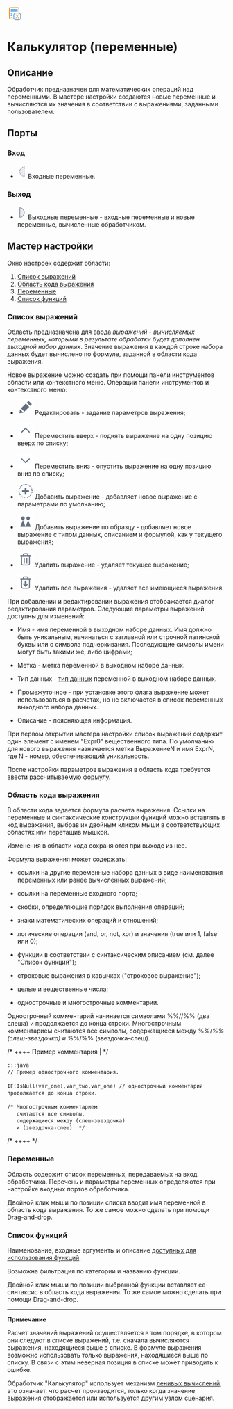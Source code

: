 ![ ](../../media/app/icons/component_18/component_default-21.svg)
# Калькулятор (переменные)

## Описание

Обработчик предназначен для математических операций над переменными. В мастере настройки создаются новые переменные и вычисляются их значения в соответствии с выражениями, заданными пользователем.

## Порты

### Вход

 * ![](../../media/app/processors/optional_input_variable_inactive.svg) Входные переменные.

### Выход

 * ![](../../media/app/processors/output_variable_inactive.svg) Выходные переменные - входные переменные и новые переменные, вычисленные обработчиком.

## Мастер настройки

Окно настроек содержит области:

 1.  [Список выражений](#список_выражений)
 2.  [Область кода выражения](#область_кода_выражения)
 3.  [Переменные](#переменные)
 4.  [Список функций](#список_функций)

### Список выражений


Область предназначена для ввода *выражений - вычисляемых переменных, которыми в результате обработки будет дополнен выходной набор данных*. Значение выражения в каждой строке набора данных будет вычислено по формуле, заданной в области кода выражения.

Новое выражение можно создать при помощи панели инструментов области или контекстного меню. Операции панели инструментов и контекстного меню: 

*  ![](../../media/app/icons/toolbar_18/toolbar_18_28.svg) Редактировать - задание параметров выражения; 

*  ![](../../media/app/icons/toolbar_18/toolbar_18_21.svg) Переместить вверх - поднять выражение на одну позицию вверх по списку;

*  ![](../../media/app/icons/toolbar_18/toolbar_18_20.svg) Переместить вниз - опустить выражение на одну позицию вниз по списку;

*  ![](../../media/app/icons/toolbar_18/toolbar_18_27.svg) Добавить выражение - добавляет новое выражение с параметрами по умолчанию;

*  ![](../../media/app/icons/toolbar_18/toolbar_18_112.svg) Добавить выражение по образцу - добавляет новое выражение с типом данных, описанием и формулой, как у текущего выражения;

*  ![](../../media/app/icons/toolbar_18/toolbar_18_8.svg) Удалить выражение - удаляет текущее выражение;

*  ![](../../media/app/icons/toolbar_18/toolbar_18_127.svg) Удалить все выражения - удаляет все имеющиеся выражения.

При добавлении и редактировании выражения отображается диалог редактирования параметров. Следующие параметры выражений доступны для изменений:
 

*  Имя - имя переменной в выходном наборе данных. Имя должно быть уникальным, начинаться с заглавной или строчной латинской буквы или с символа подчеркивания. Последующие символы имени могут быть такими же, либо цифрами; 

*  Метка - метка переменной в выходном наборе данных.

*  Тип данных - [тип данных](../../app/glossary/datatypes.md) переменной в выходном наборе данных. 

*  Промежуточное - при установке этого флага выражение может использоваться в расчетах, но не включается в список переменных выходного набора данных.

*  Описание - поясняющая информация.

При первом открытии мастера настройки список выражений содержит один элемент с именем "Expr0" вещественного типа. По умолчанию для нового выражения назначается метка ВыражениеN и имя ExprN, где N - номер, обеспечивающий уникальность.

После настройки параметров выражения в область кода требуется ввести рассчитываемую формулу.

### Область кода выражения

В области кода задается формула расчета выражения. Ссылки на переменные и синтаксические конструкции функций можно вставлять в код выражения, выбрав их двойным кликом мыши в соответствующих областях или перетащив мышкой. 

Изменения в области кода сохраняются при выходе из нее.

Формула выражения может содержать:


*  ссылки на другие переменные набора данных в виде наименования переменных или ранее вычисленных выражений;

*  ссылки на переменные входного порта;

*  скобки, определяющие порядок выполнения операций;

*  знаки математических операций и отношений;

*  логические операции (and, or, not, xor) и значения (true или 1, false или 0);

*  функции в соответствии с синтаксическим описанием (см. далее "Список функций");

*  строковые выражения в кавычках ("строковое выражение");

*  целые и вещественные числа;

*  однострочные и многострочные комментарии. 

Однострочный комментарий начинается символами %%//%% (два слеша) и продолжается до конца строки. Многострочным комментарием считаются все символы, содержащиеся между %%/*%% (слеш-звездочка) и %%*/%% (звездочка-слеш).

/* ++++ Пример комментария | */

	:::java
	// Пример однострочного комментария.
	
	IF(IsNull(var_one),var_two,var_one) // однострочный комментарий продолжается до конца строки. 
	
	/* Многострочным комментарием 
	   считаются все символы,
	   содержащиеся между (слеш-звездочка)
	   и (звездочка-слеш). */ 
	

/* ++++ */
### Переменные

Область содержит список переменных, передаваемых на вход обработчика. Перечень и параметры переменных определяются при настройке входных портов обработчика. 

Двойной клик мыши по позиции списка вводит имя переменной в область кода выражения. То же самое можно сделать при помощи Drag-and-drop.


### Список функций

Наименование, входные аргументы и описание [доступных для использования функций](../../app/processors/transformation/calc/func.md). 

Возможна фильтрация по категории и названию функции.

Двойной клик мыши по позиции выбранной функции вставляет ее синтаксис в область кода выражения. То же самое можно сделать при помощи Drag-and-drop.

----

**Примечание**

Расчет значений выражений осуществляется в том порядке, в котором они следуют в списке выражений, т.е. сначала вычисляются выражения, находящиеся выше в списке. В формуле выражения возможно использовать только выражения, находящиеся выше по списку. В связи с этим неверная позиция в списке может приводить к ошибке.

Обработчик "Калькулятор" использует механизм [ленивых вычислений](../../app/glossary/lazyevaluation.md), это означает, что расчет производится, только когда значение выражения отображается или используется другим узлом сценария. 
